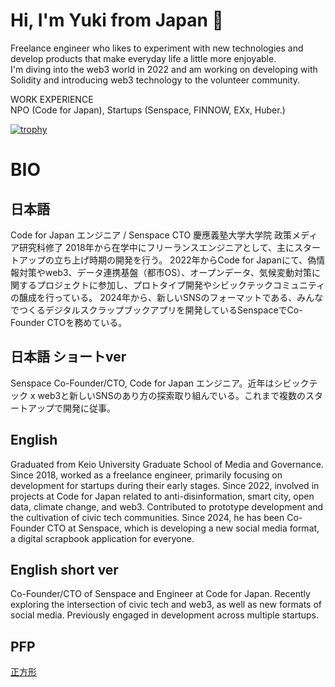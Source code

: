 # Hi, I'm Yuki from Japan 👋

Freelance engineer who likes to experiment with new technologies and develop products that make everyday life a little more enjoyable.  
I'm diving into the web3 world in 2022 and am working on developing with Solidity and introducing web3 technology to the volunteer community.

WORK EXPERIENCE  
NPO (Code for Japan), Startups (Senspace, FINNOW, EXx, Huber.)

[![trophy](https://github-profile-trophy.vercel.app/?username=yu23ki14)](https://github.com/ryo-ma/github-profile-trophy)

# BIO

## 日本語

Code for Japan エンジニア / Senspace CTO
慶應義塾大学大学院 政策メディア研究科修了
2018年から在学中にフリーランスエンジニアとして、主にスタートアップの立ち上げ時期の開発を行う。
2022年からCode for Japanにて、偽情報対策やweb3、データ連携基盤（都市OS）、オープンデータ、気候変動対策に関するプロジェクトに参加し、プロトタイプ開発やシビックテックコミュニティの醸成を行っている。
2024年から、新しいSNSのフォーマットである、みんなでつくるデジタルスクラップブックアプリを開発しているSenspaceでCo-Founder CTOを務めている。

## 日本語 ショートver

Senspace Co-Founder/CTO, Code for Japan エンジニア。近年はシビックテック x web3と新しいSNSのあり方の探索取り組んでいる。これまで複数のスタートアップで開発に従事。

## English

Graduated from Keio University Graduate School of Media and Governance.
Since 2018, worked as a freelance engineer, primarily focusing on development for startups during their early stages.
Since 2022, involved in projects at Code for Japan related to anti-disinformation, smart city, open data, climate change, and web3. Contributed to prototype development and the cultivation of civic tech communities.
Since 2024, he has been Co-Founder CTO at Senspace, which is developing a new social media format, a digital scrapbook application for everyone.

## English short ver

Co-Founder/CTO of Senspace and Engineer at Code for Japan. Recently exploring the intersection of civic tech and web3, as well as new formats of social media. Previously engaged in development across multiple startups.

## PFP

[正方形](https://photos.app.goo.gl/RfuM15cCnziTmL6e6)
